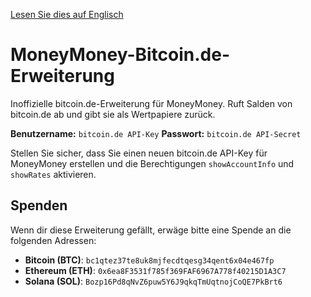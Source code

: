 [Lesen Sie dies auf Englisch](README.md)

# MoneyMoney-Bitcoin.de-Erweiterung

Inoffizielle bitcoin.de-Erweiterung für MoneyMoney. Ruft Salden von bitcoin.de ab und gibt sie als Wertpapiere zurück.

**Benutzername:** `bitcoin.de API-Key`
**Passwort:** `bitcoin.de API-Secret`

Stellen Sie sicher, dass Sie einen neuen bitcoin.de API-Key für MoneyMoney erstellen und die Berechtigungen `showAccountInfo` und `showRates` aktivieren.

## Spenden

Wenn dir diese Erweiterung gefällt, erwäge bitte eine Spende an die folgenden Adressen:

- **Bitcoin (BTC)**: `bc1qtez37te8uk8mjfecdtqesg34qent6x04e467fp`
- **Ethereum (ETH)**: `0x6ea8F3531f785f369FAF6967A778f40215D1A3C7`
- **Solana (SOL)**: `Bozp16Pd8qNvZ6puw5Y6J9qkqTmUqtnojCoQE7PkBrt6`

